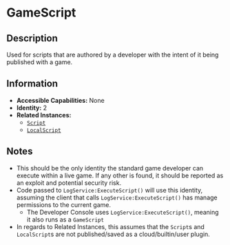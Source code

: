 # GameScript

## Description
Used for scripts that are authored by a developer with the intent of it being published with a game.

## Information
- **Accessible Capabilities:** None
- **Identity:** 2
- **Related Instances:**
  - [`Script`](https://create.roblox.com/docs/reference/engine/classes/Script)
  - [`LocalScript`](https://create.roblox.com/docs/reference/engine/classes/LocalScript)

## Notes
- This should be the only identity the standard game developer can execute within a live game. If any other is found, it should be reported as an exploit and potential security risk.
- Code passed to `LogService:ExecuteScript()` will use this identity, assuming the client that calls `LogService:ExecuteScript()` has manage permissions to the current game.
   - The Developer Console uses `LogService:ExecuteScript()`, meaning it also runs as a `GameScript`
- In regards to Related Instances, this assumes that the `Script`s and `LocalScript`s are not published/saved as a cloud/builtin/user plugin.
